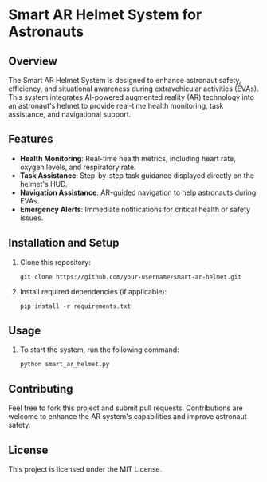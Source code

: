 # Smart AR Helmet System for Astronauts

## Overview
The Smart AR Helmet System is designed to enhance astronaut safety, efficiency, and situational awareness during extravehicular activities (EVAs). This system integrates AI-powered augmented reality (AR) technology into an astronaut's helmet to provide real-time health monitoring, task assistance, and navigational support.

## Features
- **Health Monitoring**: Real-time health metrics, including heart rate, oxygen levels, and respiratory rate.
- **Task Assistance**: Step-by-step task guidance displayed directly on the helmet's HUD.
- **Navigation Assistance**: AR-guided navigation to help astronauts during EVAs.
- **Emergency Alerts**: Immediate notifications for critical health or safety issues.
  
## Installation and Setup
1. Clone this repository:
    ```
    git clone https://github.com/your-username/smart-ar-helmet.git
    ```
2. Install required dependencies (if applicable):
    ```
    pip install -r requirements.txt
    ```

## Usage
1. To start the system, run the following command:
    ```
    python smart_ar_helmet.py
    ```

## Contributing
Feel free to fork this project and submit pull requests. Contributions are welcome to enhance the AR system's capabilities and improve astronaut safety.

## License
This project is licensed under the MIT License.
